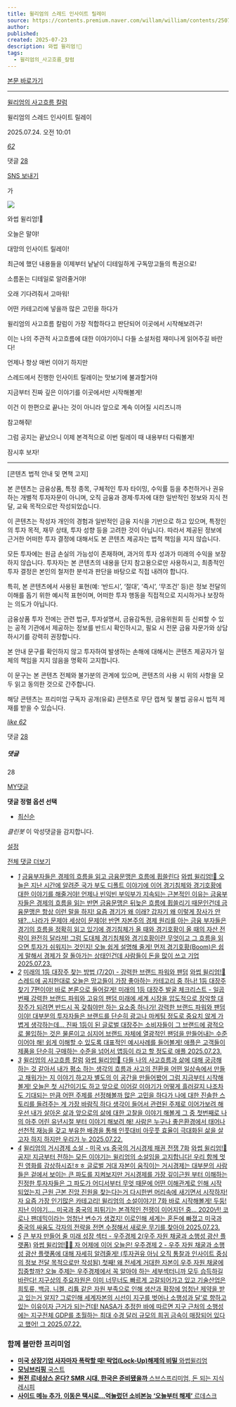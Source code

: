 ```yaml
---
title: 윌리엄의 스레드 인사이트 릴레이
source: https://contents.premium.naver.com/willam/william/contents/250724100117390vq
author: 
published: 
created: 2025-07-23
description: 와썹 윌리엄!🥭
tags:
  - 윌리엄의_사고흐름_칼럼
---
```

[본문 바로가기](https://contents.premium.naver.com/willam/william/contents/#ct)

---

[윌리엄의 사고흐름 칼럼](https://contents.premium.naver.com/willam/william/contents?categoryId=19830cc341d000mn0)

윌리엄의 스레드 인사이트 릴레이

2025.07.24. 오전 10:01

[*62*](https://contents.premium.naver.com/willam/william/contents/#)

댓글 [28](https://contents.premium.naver.com/willam/william/comment/250724100117390vq)

[SNS 보내기](https://contents.premium.naver.com/willam/william/contents/#)

가

![](https://scs-phinf.pstatic.net/MjAyNTA3MjRfODcg/MDAxNzUzMzE4Mzk1NDM0.7Llk2gCynL2lHQXg_GZJUjRs2tPrRLUFVu0uVv_R1YQg.Di5xDOXZFGMwHkzIScEWEkiQHRlDHMLUnE79dKzTJlcg.PNG/KakaoTalk_20250722_152343126.png?type=w800)

와썹 윌리엄!🥭

오늘은 말야!

대망의 인사이트 릴레이!

최근에 했던 내용들을 이제부터 낱낱이 디테일하게 구독망고들의 특권으로!

소름돋는 디테일로 알려줄거야!

오래 기다려줘서 고마워!

어떤 카테고리에 넣을까 많은 고민을 하다가

윌리엄의 사고흐름 칼럼이 가장 적합하다고 판단되어 이곳에서 시작해보려구!

이는 나의 주관적 사고흐름에 대한 이야기이니 다들 소설처럼 재미나게 읽어주길 바란다!

언제나 항상 매번 이야기 하지만

스레드에서 진행한 인사이트 릴레이는 맛보기에 불과할거야

지금부터 진짜 깊은 이야기를 이곳에서만 시작해볼게!

이건 이 한편으로 끝나는 것이 아니라 앞으로 계속 이어질 시리즈니까

참고해줘!

그럼 공지는 끝났으니 이제 본격적으로 이번 릴레이 때 내용부터 다뤄볼게!

잠시후 보자!

---

\[콘텐츠 법적 안내 및 면책 고지\]

본 콘텐츠는 금융상품, 특정 종목, 구체적인 투자 타이밍, 수익률 등을 추천하거나 권유하는 개별적 투자자문이 아니며, 오직 금융과 경제·투자에 대한 일반적인 정보와 지식 전달, 교육 목적으로만 작성되었습니다.

이 콘텐츠는 작성자 개인의 경험과 일반적인 금융 지식을 기반으로 하고 있으며, 특정인의 투자 목적, 재무 상태, 투자 성향 등을 고려한 것이 아닙니다. 따라서 제공된 정보에 근거한 어떠한 투자 결정에 대해서도 본 콘텐츠 제공자는 법적 책임을 지지 않습니다.

모든 투자에는 원금 손실의 가능성이 존재하며, 과거의 투자 성과가 미래의 수익을 보장하지 않습니다. 투자자는 본 콘텐츠의 내용을 단지 참고용으로만 사용하시고, 최종적인 투자 결정은 본인의 철저한 분석과 판단을 바탕으로 직접 내려야 합니다.

특히, 본 콘텐츠에서 사용된 표현(예: ‘반드시’, ‘절대’, ‘즉시’, ‘무조건’ 등)은 정보 전달의 이해를 돕기 위한 예시적 표현이며, 어떠한 투자 행동을 직접적으로 지시하거나 보장하는 의도가 아닙니다.

금융상품 투자 전에는 관련 법규, 투자설명서, 금융감독원, 금융위원회 등 신뢰할 수 있는 공적 기관에서 제공하는 정보를 반드시 확인하시고, 필요 시 전문 금융 자문가와 상담하시기를 강력히 권장합니다.

본 안내 문구를 확인하지 않고 투자하여 발생하는 손해에 대해서는 콘텐츠 제공자가 일체의 책임을 지지 않음을 명확히 고지합니다.

이 문구는 본 콘텐츠 전체와 불가분의 관계에 있으며, 콘텐츠의 사용 시 위의 사항을 모두 읽고 동의한 것으로 간주합니다.

해당 콘텐츠는 프리미엄 구독자 공개(유료) 콘텐츠로 무단 캡쳐 및 불법 공유시 법적 제재를 받을 수 있습니다.

[*like* *62*](https://contents.premium.naver.com/willam/william/contents/#)

댓글 [28](https://contents.premium.naver.com/willam/william/comment/250724100117390vq)

##### 댓글

28

[MY댓글](https://contents.premium.naver.com/willam/william/contents/#)

**댓글 정렬 옵션 선택**

- [최신순](https://contents.premium.naver.com/willam/william/contents/#)

*클린봇* 이 악성댓글을 감지합니다.

[설정](https://contents.premium.naver.com/willam/william/contents/#)

[전체 댓글 더보기](https://contents.premium.naver.com/willam/william/contents/#)

- [*1*](https://contents.premium.naver.com/willam/william/contents/250723104225554nf)
	[금융부자들은 경제의 흐름을 읽고 금융문맹은 흐름에 휩쓸린다](https://contents.premium.naver.com/willam/william/contents/250723104225554nf)
	[
	와썹 윌리엄!🥭 오늘은 지난 시간에 알려준 국가 부도 디폴트 이야기에 이어 경기침체와 경기호황에 대한 이야기를 해줄거야! 언제나 빈익빈 부익부가 지속되는 근본적인 이유는 금융부자들은 경제의 흐름을 읽는 반면 금융문맹은 뒤늦은 흐름에 휩쓸리기 때문인건데 금융문맹은 항상 이런 말을 하지! 요즘 경기가 왜 이래? 갑자기 왜 이렇게 장사가 안돼?...나라가 문제야 세상이 문제야! 반면 자본주의 경제 원리를 아는 금융 부자들은 경기의 흐름을 정확히 읽고 있기에 경기침체가 올 때와 경기호황이 올 때의 자산 전략이 완전히 달라져! 그럼 도대체 경기침체와 경기호황이란 무엇이고 그 흐름을 읽으면 투자가 쉬워지는 것인지! 오늘 쉽게 설명해 줄게! 먼저 경기호황(Boom)은 쉽게 말해서 경제가 잘 돌아가는 상태인건데 사람들이 돈을 많이 쓰고 기업
	2025.07.23.](https://contents.premium.naver.com/willam/william/contents/250723104225554nf)
- [*2*](https://contents.premium.naver.com/willam/william/contents/250723155428431gi)
	[미래의 1등 대장주 찾는 방법 (7/20) - 강력한 브랜드 파워와 팬덤](https://contents.premium.naver.com/willam/william/contents/250723155428431gi)
	[
	와썹 윌리엄!🥭 스레드에 공지한대로 오늘은 망고들이 가장 좋아하는 카테고리 중 하나! 1등 대장주 찾기 7편이야! 바로 본론으로 들어갈게! 미래의 1등 대장주 발굴 체크리스트 - 일곱 번째 강력한 브랜드 파워와 고유의 팬덤 미래에 세계 시장을 압도적으로 장악할 대장주가 되려면 반드시 꼭 갖춰야만 하는 요소중 하나가! 강력한 브랜드 파워와 팬덤이야! 대부분의 투자자들은 브랜드를 단순히 광고나 마케팅 정도로 중요치 않게 가볍게 생각하는데... 진짜 1등이 된 글로벌 대장주는 소비자들이 그 브랜드에 광적으로 몰입하는 것은 물론이고 심지어 브랜드 자체에 열광적인 팬덤을 만들어내는 수준이어야 해! 쉽게 이해할 수 있도록 대표적인 예시사례를 들어볼게! 애플은 고객들이 제품을 단순히 구매하는 수준을 넘어서 앱등이 라고 할 정도로 애플
	2025.07.23.](https://contents.premium.naver.com/willam/william/contents/250723155428431gi)
- [*3*](https://contents.premium.naver.com/willam/william/contents/250722162205168zo)
	[윌리엄의 사고흐름 칼럼](https://contents.premium.naver.com/willam/william/contents/250722162205168zo)
	[
	와썹 윌리엄!🥭 다들 나의 사고흐름과 삶에 대해 궁금해 하는 것 같아서 내가 평소 하는 생각의 흐름과 사고의 전환을 어떤 일상속에서 만들고 채워가는 지 이야기 하고자 별도의 이 공간을 만들어봤어 그럼 지금부터 시작해볼게! 오늘은 첫 시간이기도 하고 앞으로 이어갈 이야기가 어떻게 흘러갈지 나조차도 기대되는 만큼 어떤 주제를 선정해볼까 많은 고민을 하다가 나에 대한 진솔한 스토리를 들려주는 게 가장 바람직 하다 생각이 들어서 관련된 주제로 이어가보려 해 우선 내가 살아온 삶과 앞으로의 삶에 대한 고찰을 이야기 해볼게 그 중 첫번째로 나의 아주 어린 유년시절 부터 이야기 해보려 해! 사람은 누구나 좋은환경에서 태어나 선천적 재능을 갖고 부유한 배경을 통해 인풋대비 아웃풋 효율이 극대화된 삶을 살고자 하지 하지만 우리가 누
	2025.07.22.](https://contents.premium.naver.com/willam/william/contents/250722162205168zo)
- [*4*](https://contents.premium.naver.com/willam/william/contents/250723164120521xe)
	[윌리엄의 거시경제 소설 - 미국 vs 중국의 거시경제 패권 전쟁 7화](https://contents.premium.naver.com/willam/william/contents/250723164120521xe)
	[
	와썹 윌리엄!🥭 공지! 지금부터 전하는 모든 이야기는 윌리엄의 소설임을 고지합니다! 우리 함께 멋진 영화를 감상하시죠!ㅎㅎ 글로벌 거대 자본이 움직이는 거시경제는 대부분의 사람들은 겉에서 보이는 큰 파도를 지켜보지만 거시경제를 가장 깊이근원 부터 이해하는 진정한 투자자들은 그 파도가 어디서부터 무엇 때문에 어떤 이해관계로 인해 시작 되었는지 근원 근본 진앙 진원을 찾는다는거 다시한번 머리속에 새기면서 시작하자! 자 요즘 가장 인기많은 카테고리! 윌리엄의 소설이야기! 7화 바로 시작해볼게! 두둥! 지난 이야기.... 미국과 중국의 피튀기는 본격적인 전쟁이 이어지던 중... 2020년! 코로나 팬데믹이라는 엄청난 변수가 생겼지! 이로인해 세계는 혼돈에 빠졌고 미국과 중국의 싸움도 각자의 전략을 전면 수정해서 새로운 무기를 찾아야
	2025.07.23.](https://contents.premium.naver.com/willam/william/contents/250723164120521xe)
- [*5*](https://contents.premium.naver.com/willam/william/contents/250722101212469xi)
	[큰 부자 만들어 줄 미래 성장 섹터 - 우주경제 2(우주 자원 채굴과 소행성 광산 플랫폼)](https://contents.premium.naver.com/willam/william/contents/250722101212469xi)
	[
	와썹 윌리엄!🥭🚀 자 어제에 이어 오늘은! 우주경제 2 - 우주 자원 채굴과 소행성 광산 플랫폼에 대해 자세히 알려줄게! (투자권유 아님 오직 통찰과 인사이트 중심의 정보 전달 목적으로만 작성됨) 첫째! 왜 전세계 거대한 자본이 우주 자원 채굴에 집중할까? 오늘 주제는 우주경제에서 꼭 알아야 하는 세부섹터니까 모두 습득하길 바란다! 지구상의 주요자원은 이미 너무너도 빠르게 고갈되어가고 있고 기술산업은 희토류, 백금, 니켈, 리튬 같은 자원 부족으로 인해 생산과 확장에 엄청난 제약을 받고 있는거 알지? 그로인해 세계자본의 시선이 지구를 벗어나 소행성과 달’로 향하고 있는 이유이자 근거가 되는건데! NASA가 추정한 바에 따르면 지구 근처의 소행성에는 지구전체 GDP를 초월하는 최대 수경 달러 규모의 희귀 금속이 매장되어 있다고 했어! 그
	2025.07.22.](https://contents.premium.naver.com/willam/william/contents/250722101212469xi)

### 함께 볼만한 프리미엄

- [
	**미국 상장기업 사자마자 폭락할 때! 락업(Lock-Up)해제의 비밀**
	와썹윌리엄
	](https://contents.premium.naver.com/willam/william/contents/250719161134100eo?from=news_arp_in_cp)
- [
	**모닝브리핑**
	국스트
	](https://contents.premium.naver.com/kheconomylab/sclassstock/contents/250723075523359lg?from=news_arp_global)
- [
	**원전 르네상스 온다? SMR 시대, 한국은 준비됐을까**
	스브스프리미엄, 돈 되는 지식레시피
	](https://contents.premium.naver.com/sbspremium/rich/contents/250702104824666nt?from=news_arp_global)
- [
	**사이드 메뉴 추가, 이동은 택시로…억눌렀던 소비본능 ‘오늘부터 해제’**
	르데스크
	](https://contents.premium.naver.com/ledesk/agelimit/contents/250722173540218hg?from=news_arp_global)